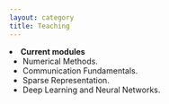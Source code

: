 ```yaml
---
layout: category
title: Teaching
---
```


<li><strong>Current modules</strong>
<ul>
<li><span style="font-size: 100%;">Numerical Methods.</span></li>
<li><span style="font-size: 100%;">Communication Fundamentals.</span></li>
<li><span style="font-size: 100%;">Sparse Representation.</span></li>
<li><span style="font-size: 100%;">Deep Learning and Neural Networks.</span></li>
</ul>
</li>